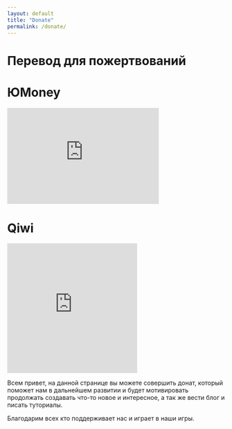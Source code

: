 ```yaml
---
layout: default
title: "Donate"
permalink: /donate/
---
```


<div class="donate">
    <h1>Перевод для пожертвований</h1>
    <div class="yomany">
        <h1>ЮMoney</h1>
        <iframe
            src="https://yoomoney.ru/quickpay/shop-widget?writer=seller&targets=%D0%9F%D0%B5%D1%80%D0%B5%D0%B2%D0%BE%D0%B4%20%D1%84%D0%B8%D0%B7%D0%B8%D1%87%D0%B5%D1%81%D0%BA%D0%BE%D0%BC%D1%83%20%D0%BB%D0%B8%D1%86%D1%83&default-sum=15&button-text=14&payment-type-choice=on&mobile-payment-type-choice=on&successURL=&quickpay=shop&account=4100117672775961&"
            width="350" height="222" frameborder="0" allowtransparency="true" scrolling="no"></iframe>
    </div>
    <div class="qiwi">
        <h1>Qiwi</h1>
        <iframe width="300" height="300"
            src="https://widget.qiwi.com/widgets/middle-widget-300x300?publicKey=48e7qUxn9T7RyYE1MVZswX1FRSbE6iyCj2gCRwwF3Dnh5XrasNTx3BGPiMsyXQFNKQhvukniQG8RTVhYm3iP42aQ4jonFAGC5TnCDyRQjCS2rNjPfANiTAbKakV2TamQDLbxhNdsczKrThrdHVCBGgrDs5DRKWZCzSbEG4Dqshe72EYnuTFArod2nXHGz"
            allowtransparency="true" scrolling="no" frameborder="0"></iframe>
    </div>
</div>
<div class="donate-page">
    <p> Всем привет, на данной странице вы можете совершить донат, который поможет нам в дальнейшем развитии и будет
        мотивировать продолжать создавать что-то новое и интересное, а так же вести блог и писать туториалы.</p>
    <p> Благодарим всех кто поддерживает нас и играет в наши игры.</p>
</div>